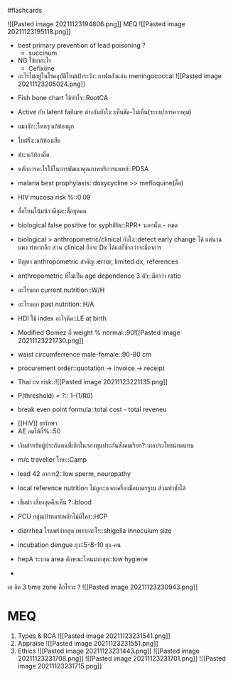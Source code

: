 #flashcards

![[Pasted image 20211123194806.png]]
MEQ ![[Pasted image 20211123195118.png]]

- best primary prevention of lead poisoning ?
	- succinum
- NG ใช้ยาอะไร
	- Cefixime
- อะไรไม่อยู่ในโรคอุบัติใหม่เฝ้าระวัง::กาฬหลังแอ่น meningococcal ![[Pasted image 20211123205024.png]]
<!--SR:!2021-11-28,3,250-->
- Fish bone chart ใช้ทำไร::RootCA
<!--SR:!2021-11-28,3,250-->
- Active กับ latent failure ต่างกันยังไง::เห็นชัด-ไม่เห็น(ระบบ/การควบคุม)
<!--SR:!2021-11-28,3,250-->
- แมงลัก::ไหลๆ แก้ท้องผูก
<!--SR:!2021-11-28,3,250-->
- ใบฝรั่ง::แก้ท้องเสีย
<!--SR:!2021-11-28,3,250-->
- ข่า::แก้ท้องอืด
<!--SR:!2021-11-28,3,250-->
- หลักการอะไรใช้ในการพัฒนาคุณภาพบริการแพทย์::PDSA
<!--SR:!2021-11-28,3,250-->
- malaria best prophylaxis::doxycycline >> mefloquine(ดื้อ)
<!--SR:!2021-11-28,3,250-->
- HIV mucosa risk %::0.09
<!--SR:!2021-11-28,3,250-->
- สื่อไหนโน้มน้าวดีสุด::สื่อบุคคล
<!--SR:!2021-11-28,3,250-->
- biological false positive for syphillis::RPR+ นอกนั้น - หมด
<!--SR:!2021-11-28,3,250-->
- biological > anthropometric/clinical ยังไง::detect early change ได้ แต่นาน แพง ทำยากอีก ส่วน clinical ถึงจะ Dx ได้แต่ก็ช้ากว่าจะมีอาการ 
<!--SR:!2021-11-28,3,250-->
- ปัญหา anthropometric สำคัญ::error, limited dx, references
<!--SR:!2021-11-28,3,250-->
- anthropometric ที่ไม่เป็น age dependence 3 ตัว::มีคำว่า ratio
<!--SR:!2021-11-28,3,250-->
- อะไรบอก current nutrition::W/H
<!--SR:!2021-11-28,3,250-->
- อะไรบอก past nutrition::H/A
<!--SR:!2021-11-28,3,250-->
- HDI ใช้ index อะไรคิด::LE at birth
<!--SR:!2021-11-28,3,250-->
- Modified Gomez กี่ weight % normal::90![[Pasted image 20211123221730.png]]
<!--SR:!2021-11-28,3,250-->
- waist circumferrence male-female::90-80 cm
<!--SR:!2021-11-28,3,250-->
- procurement order::quotation → invoice → receipt
<!--SR:!2021-11-28,3,250-->
- Thai cv risk::![[Pasted image 20211123221135.png]]
<!--SR:!2021-11-28,3,250-->
- P(threshold) = ?:: 1-(1/R0)
<!--SR:!2021-11-28,3,250-->
- break even point formula::total cost - total reveneu
<!--SR:!2021-11-28,3,250-->
- [[HIV]] ยารักษา
- AE ลดได้กี่%::50
<!--SR:!2021-11-28,3,250-->
- เงินสำหรับผู้ประกันตนที่เบิกในกองทุนประกันสังคมเรียก?::ผลประโยชน์ทดแทน
<!--SR:!2021-11-28,3,250-->
- m/c traveller ไทย::Camp
<!--SR:!2021-11-28,3,250-->
- lead 42 อาการ2::low sperm, neuropathy
<!--SR:!2021-11-28,3,250-->
- local reference nutrition ไม่ถูก::แจกเครื่องมือมาตรฐาน ส่วนทำซ้ำได้
<!--SR:!2021-11-28,3,250-->
- เข็มตำ เสี่ยงสุดคือเห็น ?::blood
<!--SR:!2021-11-28,3,250-->
- PCU กลุ่่มเป้าหมายหลักไม่มีใคร::HCP
<!--SR:!2021-11-28,3,250-->
- diarrhea ไรแพร่ง่ายสุด เพราะอะไร::shigella innoculum size
<!--SR:!2021-11-28,3,250-->
- incubation dengue ยุง::5-8-10  ยุง-คน
<!--SR:!2021-11-28,3,250-->
- hepA ระบาด area ลักษณะไหนมากสุด::low hygiene
<!--SR:!2021-11-28,3,250-->
- 

เอ อิค
3 time zone คือไรวะ ?
![[Pasted image 20211123230943.png]]

# MEQ
1. Types & RCA ![[Pasted image 20211123231541.png]]
2. Appraise ![[Pasted image 20211123231551.png]]
3. Ethics ![[Pasted image 20211123231443.png]]
![[Pasted image 20211123231708.png]]
![[Pasted image 20211123231701.png]]
![[Pasted image 20211123231715.png]]

